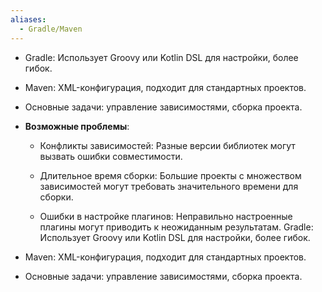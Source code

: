 ```yaml
---
aliases:
  - Gradle/Maven
---
```

- Gradle: Использует Groovy или Kotlin DSL для настройки, более гибок.
    
- Maven: XML-конфигурация, подходит для стандартных проектов.
    
- Основные задачи: управление зависимостями, сборка проекта.
    
- **Возможные проблемы**:
    
    - Конфликты зависимостей: Разные версии библиотек могут вызвать ошибки совместимости.
        
    - Длительное время сборки: Большие проекты с множеством зависимостей могут требовать значительного времени для сборки.
        
    - Ошибки в настройке плагинов: Неправильно настроенные плагины могут приводить к неожиданным результатам. Gradle: Использует Groovy или Kotlin DSL для настройки, более гибок.
        
- Maven: XML-конфигурация, подходит для стандартных проектов.
    
- Основные задачи: управление зависимостями, сборка проекта.